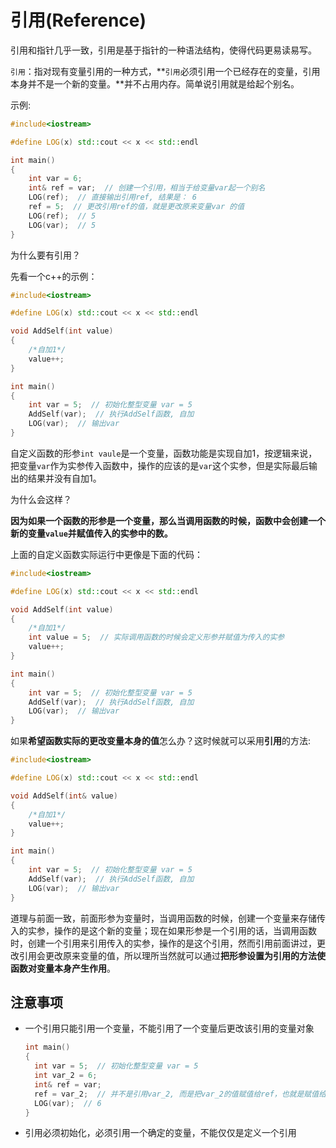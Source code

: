 # 引用(Reference)

引用和指针几乎一致，引用是基于指针的一种语法结构，使得代码更易读易写。

`引用`：指对现有变量引用的一种方式，**`引用`必须引用一个已经存在的变量，引用本身并不是一个新的变量。**并不占用内存。简单说引用就是给起个别名。

示例:

```c++
#include<iostream>

#define LOG(x) std::cout << x << std::endl

int main()
{
	int var = 6;
	int& ref = var;  // 创建一个引用，相当于给变量var起一个别名
	LOG(ref);  // 直接输出引用ref, 结果是： 6
	ref = 5;  // 更改引用ref的值，就是更改原来变量var 的值
	LOG(ref);  // 5
	LOG(var);  // 5
}
```

为什么要有引用？

先看一个c++的示例：

```c++
#include<iostream>

#define LOG(x) std::cout << x << std::endl

void AddSelf(int value)
{
	/*自加1*/
	value++;
}

int main()
{
	int var = 5;  // 初始化整型变量 var = 5
	AddSelf(var);  // 执行AddSelf函数, 自加
	LOG(var);  // 输出var
}
```

自定义函数的形参`int vaule`是一个变量，函数功能是实现自加1，按逻辑来说，把变量`var`作为实参传入函数中，操作的应该的是`var`这个实参，但是实际最后输出的结果并没有自加1。

为什么会这样？

**因为如果一个函数的形参是一个变量，那么当调用函数的时候，函数中会创建一个新的变量`value`并赋值传入的实参中的数。**

上面的自定义函数实际运行中更像是下面的代码：

```c++
#include<iostream>

#define LOG(x) std::cout << x << std::endl

void AddSelf(int value)
{
	/*自加1*/
	int value = 5;  // 实际调用函数的时候会定义形参并赋值为传入的实参  
	value++;
}

int main()
{
	int var = 5;  // 初始化整型变量 var = 5
	AddSelf(var);  // 执行AddSelf函数, 自加
	LOG(var);  // 输出var
}
```

如果**希望函数实际的更改变量本身的值**怎么办？这时候就可以采用**引用**的方法:

```c++
#include<iostream>

#define LOG(x) std::cout << x << std::endl

void AddSelf(int& value)
{
	/*自加1*/  
	value++;
}

int main()
{
	int var = 5;  // 初始化整型变量 var = 5
	AddSelf(var);  // 执行AddSelf函数, 自加
	LOG(var);  // 输出var
}
```

道理与前面一致，前面形参为变量时，当调用函数的时候，创建一个变量来存储传入的实参，操作的是这个新的变量；现在如果形参是一个引用的话，当调用函数时，创建一个引用来引用传入的实参，操作的是这个引用，然而引用前面讲过，更改引用会更改原来变量的值，所以理所当然就可以通过**把形参设置为引用的方法使函数对变量本身产生作用**。

## 注意事项

- 一个引用只能引用一个变量，不能引用了一个变量后更改该引用的变量对象

  ```c++
  int main()
  {
  	int var = 5;  // 初始化整型变量 var = 5
  	int var_2 = 6;
  	int& ref = var;
  	ref = var_2;  // 并不是引用var_2, 而是把var_2的值赋值给ref，也就是赋值给var
  	LOG(var);  // 6
  }
  ```

- 引用必须初始化，必须引用一个确定的变量，不能仅仅是定义一个引用
